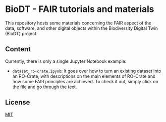 # BioDT - FAIR tutorials and materials
This repository hosts some materials concerning the FAIR aspect of the data, software, and other digital objects within the Biodiversity Digital Twin (BioDT) project.

## Content
Currently, there is only a single Jupyter Notebook example: 
- `dataset_ro-crate.ipynb`: It goes over how to turn an existing dataset into an RO-Crate, with descriptions on the main elements of RO-Crate and how some FAIR principles are achieved. To check it out, simply click on the file and go through the text.

## License
[MIT](https://choosealicense.com/licenses/mit/)
